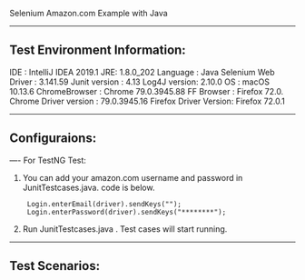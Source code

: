 
Selenium Amazon.com Example with Java

*****


Test Environment Information:
--


IDE : IntelliJ IDEA 2019.1
JRE: 1.8.0_202
Language : Java 
Selenium Web Driver : 3.141.59
Junit version : 4.13
Log4J version: 2.10.0
OS : macOS 10.13.6
ChromeBrowser : Chrome 79.0.3945.88
FF Browser : Firefox 72.0.
Chrome Driver version : 79.0.3945.16
Firefox Driver Version: Firefox 72.0.1

---




Configuraions:
----

 —- For TestNG Test:



1) You can add your amazon.com username and password in JunitTestcases.java. code is below.

        Login.enterEmail(driver).sendKeys("");
        Login.enterPassword(driver).sendKeys("********");

2) Run JunitTestcases.java . Test cases will start running.



---



Test Scenarios:
--

